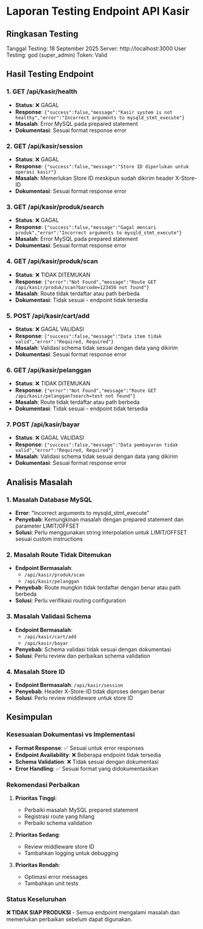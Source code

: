 # Laporan Testing Endpoint API Kasir

## Ringkasan Testing
Tanggal Testing: 18 September 2025
Server: http://localhost:3000
User Testing: god (super_admin)
Token: Valid

## Hasil Testing Endpoint

### 1. GET /api/kasir/health
- **Status**: ❌ GAGAL
- **Response**: `{"success":false,"message":"Kasir system is not healthy","error":"Incorrect arguments to mysqld_stmt_execute"}`
- **Masalah**: Error MySQL pada prepared statement
- **Dokumentasi**: Sesuai format response error

### 2. GET /api/kasir/session
- **Status**: ❌ GAGAL
- **Response**: `{"success":false,"message":"Store ID diperlukan untuk operasi kasir"}`
- **Masalah**: Memerlukan Store ID meskipun sudah dikirim header X-Store-ID
- **Dokumentasi**: Sesuai format response error

### 3. GET /api/kasir/produk/search
- **Status**: ❌ GAGAL
- **Response**: `{"success":false,"message":"Gagal mencari produk","error":"Incorrect arguments to mysqld_stmt_execute"}`
- **Masalah**: Error MySQL pada prepared statement
- **Dokumentasi**: Sesuai format response error

### 4. GET /api/kasir/produk/scan
- **Status**: ❌ TIDAK DITEMUKAN
- **Response**: `{"error":"Not Found","message":"Route GET /api/kasir/produk/scan?barcode=123456 not found"}`
- **Masalah**: Route tidak terdaftar atau path berbeda
- **Dokumentasi**: Tidak sesuai - endpoint tidak tersedia

### 5. POST /api/kasir/cart/add
- **Status**: ❌ GAGAL VALIDASI
- **Response**: `{"success":false,"message":"Data item tidak valid","error":"Required, Required"}`
- **Masalah**: Validasi schema tidak sesuai dengan data yang dikirim
- **Dokumentasi**: Sesuai format response error

### 6. GET /api/kasir/pelanggan
- **Status**: ❌ TIDAK DITEMUKAN
- **Response**: `{"error":"Not Found","message":"Route GET /api/kasir/pelanggan?search=test not found"}`
- **Masalah**: Route tidak terdaftar atau path berbeda
- **Dokumentasi**: Tidak sesuai - endpoint tidak tersedia

### 7. POST /api/kasir/bayar
- **Status**: ❌ GAGAL VALIDASI
- **Response**: `{"success":false,"message":"Data pembayaran tidak valid","error":"Required, Required"}`
- **Masalah**: Validasi schema tidak sesuai dengan data yang dikirim
- **Dokumentasi**: Sesuai format response error

## Analisis Masalah

### 1. Masalah Database MySQL
- **Error**: "Incorrect arguments to mysqld_stmt_execute"
- **Penyebab**: Kemungkinan masalah dengan prepared statement dan parameter LIMIT/OFFSET
- **Solusi**: Perlu menggunakan string interpolation untuk LIMIT/OFFSET sesuai custom instructions

### 2. Masalah Route Tidak Ditemukan
- **Endpoint Bermasalah**: 
  - `/api/kasir/produk/scan`
  - `/api/kasir/pelanggan`
- **Penyebab**: Route mungkin tidak terdaftar dengan benar atau path berbeda
- **Solusi**: Perlu verifikasi routing configuration

### 3. Masalah Validasi Schema
- **Endpoint Bermasalah**:
  - `/api/kasir/cart/add`
  - `/api/kasir/bayar`
- **Penyebab**: Schema validasi tidak sesuai dengan dokumentasi
- **Solusi**: Perlu review dan perbaikan schema validation

### 4. Masalah Store ID
- **Endpoint Bermasalah**: `/api/kasir/session`
- **Penyebab**: Header X-Store-ID tidak diproses dengan benar
- **Solusi**: Perlu review middleware untuk store ID

## Kesimpulan

### Kesesuaian Dokumentasi vs Implementasi
- **Format Response**: ✅ Sesuai untuk error responses
- **Endpoint Availability**: ❌ Beberapa endpoint tidak tersedia
- **Schema Validation**: ❌ Tidak sesuai dengan dokumentasi
- **Error Handling**: ✅ Sesuai format yang didokumentasikan

### Rekomendasi Perbaikan
1. **Prioritas Tinggi**:
   - Perbaiki masalah MySQL prepared statement
   - Registrasi route yang hilang
   - Perbaiki schema validation

2. **Prioritas Sedang**:
   - Review middleware store ID
   - Tambahkan logging untuk debugging

3. **Prioritas Rendah**:
   - Optimasi error messages
   - Tambahkan unit tests

### Status Keseluruhan
**❌ TIDAK SIAP PRODUKSI** - Semua endpoint mengalami masalah dan memerlukan perbaikan sebelum dapat digunakan.